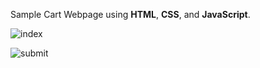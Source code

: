 Sample Cart Webpage using **HTML**, **CSS**, and **JavaScript**.

![index](https://github.com/PushpJain009/Sample-Cart-Webpage/assets/114671782/dae6ab67-5b14-4fcd-99d1-d99ff211e442)

![submit](https://github.com/PushpJain009/Sample-Cart-Webpage/assets/114671782/7893bdb0-6af6-4862-9a1c-f41ea5395c2b)
